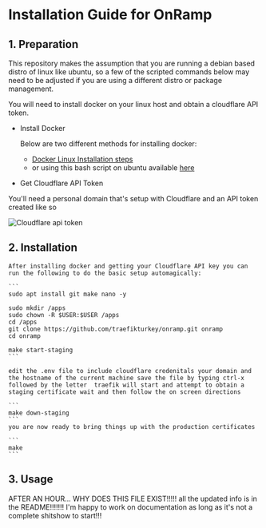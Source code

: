 # Installation Guide for OnRamp

## 1. Preparation

<p>
    This repository makes the assumption that you are running a debian based distro of linux like ubuntu, so a few of the scripted commands below may need to be adjusted if you are using a different distro or package management.
</p>

<p>
You will need to install docker on your linux host and obtain a cloudflare API token.
</p>

- Install Docker

    Below are two different methods for installing docker:
    * [Docker Linux Installation steps](https://docs.docker.com/desktop/linux/install/#generic-installation-steps)
    * or using this bash script on ubuntu available [here](https://github.com/traefikturkey/onvoy/tree/master/ubuntu/bash)

    

- Get Cloudflare API Token

<p>You'll need a personal domain that's setup with Cloudflare and an API token created like so</p>

![Cloudflare api token](/documentation/assets/cloudflare-api.png)

## 2. Installation

    After installing docker and getting your Cloudflare API key you can run the following to do the basic setup automagically:
    
    ```
    sudo apt install git make nano -y

    sudo mkdir /apps
    sudo chown -R $USER:$USER /apps
    cd /apps
    git clone https://github.com/traefikturkey/onramp.git onramp
    cd onramp

    make start-staging
    ```

    edit the .env file to include cloudflare credenitals your domain and the hostname of the current machine save the file by typing ctrl-x followed by the letter  traefik will start and attempt to obtain a staging certificate wait and then follow the on screen directions

    ```
    make down-staging
    ```
    you are now ready to bring things up with the production certificates

    ```
    make
    ```

## 3. Usage

<p>
AFTER AN HOUR... WHY DOES THIS FILE EXIST!!!!! all the updated info is in the README!!!!!!! I'm happy to work on documentation as long as it's not a complete shitshow to start!!!</p>

</p>
